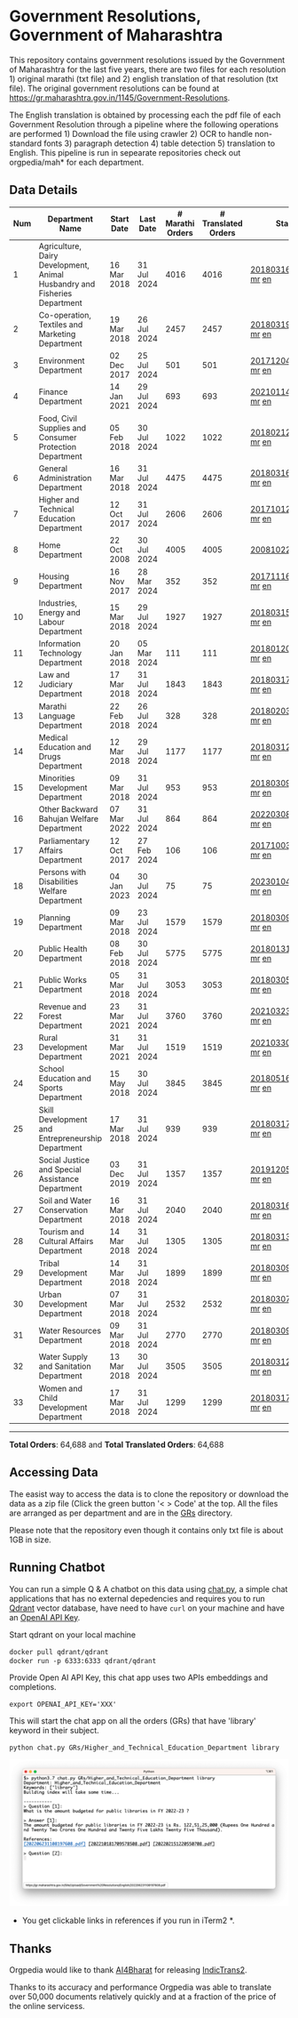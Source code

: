 # Government Resolutions, Government of Maharashtra

This repository contains government resolutions issued by the Government of Maharashtra for the last five years, there are two files for each resolution 1) original marathi (txt file) and 2) english translation of that resolution (txt file). The original government resolutions can be found at https://gr.maharashtra.gov.in/1145/Government-Resolutions.

The English translation is obtained by processing each the pdf file of each Government Resolution through a pipeline where the following operations are performed 1) Download the file using crawler 2) OCR to handle non-standard fonts 3) paragraph detection 4) table  detection 5) translation to English. This pipeline is run in sepearate repositories check out orgpedia/mah* for each department.


## Data Details

| Num | Department Name | Start Date | Last Date | # Marathi Orders | # Translated Orders | Starting Order | Last Order |
| --- | --------------- | ---------- | --------- | ---------------- | ------------------- | -------------- | ---------- |
| 1 | Agriculture, Dairy Development, Animal Husbandry and Fisheries Department | 16 Mar 2018 | 31 Jul 2024 | 4016 | 4016 | [201803161624182101.pdf](https://gr.maharashtra.gov.in/Site/Upload/Government%20Resolutions/English/201803161624182101.pdf) [mr](GRs/Agriculture,_Dairy_Development,_Animal_Husbandry_and_Fisheries_Department/201803161624182101.pdf.mr.txt) [en](GRs/Agriculture,_Dairy_Development,_Animal_Husbandry_and_Fisheries_Department/201803161624182101.pdf.en.txt) | [202407311500146301.pdf](https://gr.maharashtra.gov.in/Site/Upload/Government%20Resolutions/English/202407311500146301.pdf) [mr](GRs/Agriculture,_Dairy_Development,_Animal_Husbandry_and_Fisheries_Department/202407311500146301.pdf.mr.txt) [en](GRs/Agriculture,_Dairy_Development,_Animal_Husbandry_and_Fisheries_Department/202407311500146301.pdf.en.txt) |
| 2 | Co-operation, Textiles and Marketing Department | 19 Mar 2018 | 26 Jul 2024 | 2457 | 2457 | [201803191257576702.pdf](https://gr.maharashtra.gov.in/Site/Upload/Government%20Resolutions/English/201803191257576702.pdf) [mr](GRs/Co-operation,_Textiles_and_Marketing_Department/201803191257576702.pdf.mr.txt) [en](GRs/Co-operation,_Textiles_and_Marketing_Department/201803191257576702.pdf.en.txt) | [202407261445275402.pdf](https://gr.maharashtra.gov.in/Site/Upload/Government%20Resolutions/English/202407261445275402.pdf) [mr](GRs/Co-operation,_Textiles_and_Marketing_Department/202407261445275402.pdf.mr.txt) [en](GRs/Co-operation,_Textiles_and_Marketing_Department/202407261445275402.pdf.en.txt) |
| 3 | Environment Department | 02 Dec 2017 | 25 Jul 2024 | 501 | 501 | [201712041147216904.pdf](https://gr.maharashtra.gov.in/Site/Upload/Government%20Resolutions/English/201712041147216904.pdf) [mr](GRs/Environment_Department/201712041147216904.pdf.mr.txt) [en](GRs/Environment_Department/201712041147216904.pdf.en.txt) | [202407251203498304.pdf](https://gr.maharashtra.gov.in/Site/Upload/Government%20Resolutions/English/202407251203498304.pdf) [mr](GRs/Environment_Department/202407251203498304.pdf.mr.txt) [en](GRs/Environment_Department/202407251203498304.pdf.en.txt) |
| 4 | Finance Department | 14 Jan 2021 | 29 Jul 2024 | 693 | 693 | [202101141237329905.pdf](https://gr.maharashtra.gov.in/Site/Upload/Government%20Resolutions/English/202101141237329905.pdf) [mr](GRs/Finance_Department/202101141237329905.pdf.mr.txt) [en](GRs/Finance_Department/202101141237329905.pdf.en.txt) | [202407291614474405.pdf](https://gr.maharashtra.gov.in/Site/Upload/Government%20Resolutions/English/202407291614474405.pdf) [mr](GRs/Finance_Department/202407291614474405.pdf.mr.txt) [en](GRs/Finance_Department/202407291614474405.pdf.en.txt) |
| 5 | Food, Civil Supplies and Consumer Protection Department | 05 Feb 2018 | 30 Jul 2024 | 1022 | 1022 | [201802121244545806.pdf](https://gr.maharashtra.gov.in/Site/Upload/Government%20Resolutions/English/201802121244545806.pdf) [mr](GRs/Food,_Civil_Supplies_and_Consumer_Protection_Department/201802121244545806.pdf.mr.txt) [en](GRs/Food,_Civil_Supplies_and_Consumer_Protection_Department/201802121244545806.pdf.en.txt) | [202407301150453906.pdf](https://gr.maharashtra.gov.in/Site/Upload/Government%20Resolutions/English/202407301150453906.pdf) [mr](GRs/Food,_Civil_Supplies_and_Consumer_Protection_Department/202407301150453906.pdf.mr.txt) [en](GRs/Food,_Civil_Supplies_and_Consumer_Protection_Department/202407301150453906.pdf.en.txt) |
| 6 | General Administration Department | 16 Mar 2018 | 31 Jul 2024 | 4475 | 4475 | [201803161224022707.pdf](https://gr.maharashtra.gov.in/Site/Upload/Government%20Resolutions/English/201803161224022707.pdf) [mr](GRs/General_Administration_Department/201803161224022707.pdf.mr.txt) [en](GRs/General_Administration_Department/201803161224022707.pdf.en.txt) | [202407311239344707.pdf](https://gr.maharashtra.gov.in/Site/Upload/Government%20Resolutions/English/202407311239344707.pdf) [mr](GRs/General_Administration_Department/202407311239344707.pdf.mr.txt) [en](GRs/General_Administration_Department/202407311239344707.pdf.en.txt) |
| 7 | Higher and Technical Education Department | 12 Oct 2017 | 31 Jul 2024 | 2606 | 2606 | [201710121514029708.pdf](https://gr.maharashtra.gov.in/Site/Upload/Government%20Resolutions/English/201710121514029708.pdf) [mr](GRs/Higher_and_Technical_Education_Department/201710121514029708.pdf.mr.txt) [en](GRs/Higher_and_Technical_Education_Department/201710121514029708.pdf.en.txt) | [202407311656260208.pdf](https://gr.maharashtra.gov.in/Site/Upload/Government%20Resolutions/English/202407311656260208.pdf) [mr](GRs/Higher_and_Technical_Education_Department/202407311656260208.pdf.mr.txt) [en](GRs/Higher_and_Technical_Education_Department/202407311656260208.pdf.en.txt) |
| 8 | Home Department | 22 Oct 2008 | 30 Jul 2024 | 4005 | 4005 | [20081022.pdf](https://gr.maharashtra.gov.in/Site/Upload/Government%20Resolutions/English/20081022.pdf) [mr](GRs/Home_Department/20081022.pdf.mr.txt) [en](GRs/Home_Department/20081022.pdf.en.txt) | [202407311540486929.pdf](https://gr.maharashtra.gov.in/Site/Upload/Government%20Resolutions/English/202407311540486929.pdf) [mr](GRs/Home_Department/202407311540486929.pdf.mr.txt) [en](GRs/Home_Department/202407311540486929.pdf.en.txt) |
| 9 | Housing Department | 16 Nov 2017 | 28 Mar 2024 | 352 | 352 | [201711161447076609.pdf](https://gr.maharashtra.gov.in/Site/Upload/Government%20Resolutions/English/201711161447076609.pdf) [mr](GRs/Housing_Department/201711161447076609.pdf.mr.txt) [en](GRs/Housing_Department/201711161447076609.pdf.en.txt) | [202403281255554909.pdf](https://gr.maharashtra.gov.in/Site/Upload/Government%20Resolutions/English/202403281255554909.pdf) [mr](GRs/Housing_Department/202403281255554909.pdf.mr.txt) [en](GRs/Housing_Department/202403281255554909.pdf.en.txt) |
| 10 | Industries, Energy and Labour Department | 15 Mar 2018 | 29 Jul 2024 | 1927 | 1927 | [201803151204055010.pdf](https://gr.maharashtra.gov.in/Site/Upload/Government%20Resolutions/English/201803151204055010.pdf) [mr](GRs/Industries,_Energy_and_Labour_Department/201803151204055010.pdf.mr.txt) [en](GRs/Industries,_Energy_and_Labour_Department/201803151204055010.pdf.en.txt) | [202407291521444410.pdf](https://gr.maharashtra.gov.in/Site/Upload/Government%20Resolutions/English/202407291521444410.pdf) [mr](GRs/Industries,_Energy_and_Labour_Department/202407291521444410.pdf.mr.txt) [en](GRs/Industries,_Energy_and_Labour_Department/202407291521444410.pdf.en.txt) |
| 11 | Information Technology Department | 20 Jan 2018 | 05 Mar 2024 | 111 | 111 | [201801201843024511.pdf](https://gr.maharashtra.gov.in/Site/Upload/Government%20Resolutions/English/201801201843024511.pdf) [mr](GRs/Information_Technology_Department/201801201843024511.pdf.mr.txt) [en](GRs/Information_Technology_Department/201801201843024511.pdf.en.txt) | [202403051249430211.pdf](https://gr.maharashtra.gov.in/Site/Upload/Government%20Resolutions/English/202403051249430211.pdf) [mr](GRs/Information_Technology_Department/202403051249430211.pdf.mr.txt) [en](GRs/Information_Technology_Department/202403051249430211.pdf.en.txt) |
| 12 | Law and Judiciary Department | 17 Mar 2018 | 31 Jul 2024 | 1843 | 1843 | [201803171129290212.pdf](https://gr.maharashtra.gov.in/Site/Upload/Government%20Resolutions/English/201803171129290212.pdf) [mr](GRs/Law_and_Judiciary_Department/201803171129290212.pdf.mr.txt) [en](GRs/Law_and_Judiciary_Department/201803171129290212.pdf.en.txt) | [202407311209316112.pdf](https://gr.maharashtra.gov.in/Site/Upload/Government%20Resolutions/English/202407311209316112.pdf) [mr](GRs/Law_and_Judiciary_Department/202407311209316112.pdf.mr.txt) [en](GRs/Law_and_Judiciary_Department/202407311209316112.pdf.en.txt) |
| 13 | Marathi Language Department | 22 Feb 2018 | 26 Jul 2024 | 328 | 328 | [201802031549154233.pdf](https://gr.maharashtra.gov.in/Site/Upload/Government%20Resolutions/English/201802031549154233.pdf) [mr](GRs/Marathi_Language_Department/201802031549154233.pdf.mr.txt) [en](GRs/Marathi_Language_Department/201802031549154233.pdf.en.txt) | [202407261116385733.pdf](https://gr.maharashtra.gov.in/Site/Upload/Government%20Resolutions/English/202407261116385733.pdf) [mr](GRs/Marathi_Language_Department/202407261116385733.pdf.mr.txt) [en](GRs/Marathi_Language_Department/202407261116385733.pdf.en.txt) |
| 14 | Medical Education and Drugs Department | 12 Mar 2018 | 29 Jul 2024 | 1177 | 1177 | [201803121137094813.pdf](https://gr.maharashtra.gov.in/Site/Upload/Government%20Resolutions/English/201803121137094813.pdf) [mr](GRs/Medical_Education_and_Drugs_Department/201803121137094813.pdf.mr.txt) [en](GRs/Medical_Education_and_Drugs_Department/201803121137094813.pdf.en.txt) | [202407291737024413.pdf](https://gr.maharashtra.gov.in/Site/Upload/Government%20Resolutions/English/202407291737024413.pdf) [mr](GRs/Medical_Education_and_Drugs_Department/202407291737024413.pdf.mr.txt) [en](GRs/Medical_Education_and_Drugs_Department/202407291737024413.pdf.en.txt) |
| 15 | Minorities Development Department | 09 Mar 2018 | 31 Jul 2024 | 953 | 953 | [201803091218355314.pdf](https://gr.maharashtra.gov.in/Site/Upload/Government%20Resolutions/English/201803091218355314.pdf) [mr](GRs/Minorities_Development_Department/201803091218355314.pdf.mr.txt) [en](GRs/Minorities_Development_Department/201803091218355314.pdf.en.txt) | [202407311123155414.pdf](https://gr.maharashtra.gov.in/Site/Upload/Government%20Resolutions/English/202407311123155414.pdf) [mr](GRs/Minorities_Development_Department/202407311123155414.pdf.mr.txt) [en](GRs/Minorities_Development_Department/202407311123155414.pdf.en.txt) |
| 16 | Other Backward Bahujan Welfare Department | 07 Mar 2022 | 31 Jul 2024 | 864 | 864 | [202203081752439334.pdf](https://gr.maharashtra.gov.in/Site/Upload/Government%20Resolutions/English/202203081752439334.pdf) [mr](GRs/Other_Backward_Bahujan_Welfare_Department/202203081752439334.pdf.mr.txt) [en](GRs/Other_Backward_Bahujan_Welfare_Department/202203081752439334.pdf.en.txt) | [202407311700218034.pdf](https://gr.maharashtra.gov.in/Site/Upload/Government%20Resolutions/English/202407311700218034.pdf) [mr](GRs/Other_Backward_Bahujan_Welfare_Department/202407311700218034.pdf.mr.txt) [en](GRs/Other_Backward_Bahujan_Welfare_Department/202407311700218034.pdf.en.txt) |
| 17 | Parliamentary Affairs Department | 12 Oct 2017 | 27 Feb 2024 | 106 | 106 | [201710031642378615.pdf](https://gr.maharashtra.gov.in/Site/Upload/Government%20Resolutions/English/201710031642378615.pdf) [mr](GRs/Parliamentary_Affairs_Department/201710031642378615.pdf.mr.txt) [en](GRs/Parliamentary_Affairs_Department/201710031642378615.pdf.en.txt) | [202402271500283915.pdf](https://gr.maharashtra.gov.in/Site/Upload/Government%20Resolutions/English/202402271500283915.pdf) [mr](GRs/Parliamentary_Affairs_Department/202402271500283915.pdf.mr.txt) [en](GRs/Parliamentary_Affairs_Department/202402271500283915.pdf.en.txt) |
| 18 | Persons with Disabilities Welfare Department | 04 Jan 2023 | 30 Jul 2024 | 75 | 75 | [202301041906309635.pdf](https://gr.maharashtra.gov.in/Site/Upload/Government%20Resolutions/English/202301041906309635.pdf) [mr](GRs/Persons_with_Disabilities_Welfare_Department/202301041906309635.pdf.mr.txt) [en](GRs/Persons_with_Disabilities_Welfare_Department/202301041906309635.pdf.en.txt) | [202407311126523435.pdf](https://gr.maharashtra.gov.in/Site/Upload/Government%20Resolutions/English/202407311126523435.pdf) [mr](GRs/Persons_with_Disabilities_Welfare_Department/202407311126523435.pdf.mr.txt) [en](GRs/Persons_with_Disabilities_Welfare_Department/202407311126523435.pdf.en.txt) |
| 19 | Planning Department | 09 Mar 2018 | 23 Jul 2024 | 1579 | 1579 | [201803091441032716.pdf](https://gr.maharashtra.gov.in/Site/Upload/Government%20Resolutions/English/201803091441032716.pdf) [mr](GRs/Planning_Department/201803091441032716.pdf.mr.txt) [en](GRs/Planning_Department/201803091441032716.pdf.en.txt) | [202407231512267116.pdf](https://gr.maharashtra.gov.in/Site/Upload/Government%20Resolutions/English/202407231512267116.pdf) [mr](GRs/Planning_Department/202407231512267116.pdf.mr.txt) [en](GRs/Planning_Department/202407231512267116.pdf.en.txt) |
| 20 | Public Health Department | 08 Feb 2018 | 30 Jul 2024 | 5775 | 5775 | [201801311722275417.pdf](https://gr.maharashtra.gov.in/Site/Upload/Government%20Resolutions/English/201801311722275417.pdf) [mr](GRs/Public_Health_Department/201801311722275417.pdf.mr.txt) [en](GRs/Public_Health_Department/201801311722275417.pdf.en.txt) | [202407301545401817.pdf](https://gr.maharashtra.gov.in/Site/Upload/Government%20Resolutions/English/202407301545401817.pdf) [mr](GRs/Public_Health_Department/202407301545401817.pdf.mr.txt) [en](GRs/Public_Health_Department/202407301545401817.pdf.en.txt) |
| 21 | Public Works Department | 05 Mar 2018 | 31 Jul 2024 | 3053 | 3053 | [201803051515468118.pdf](https://gr.maharashtra.gov.in/Site/Upload/Government%20Resolutions/English/201803051515468118.pdf) [mr](GRs/Public_Works_Department/201803051515468118.pdf.mr.txt) [en](GRs/Public_Works_Department/201803051515468118.pdf.en.txt) | [202407311844143418.pdf](https://gr.maharashtra.gov.in/Site/Upload/Government%20Resolutions/English/202407311844143418.pdf) [mr](GRs/Public_Works_Department/202407311844143418.pdf.mr.txt) [en](GRs/Public_Works_Department/202407311844143418.pdf.en.txt) |
| 22 | Revenue and Forest Department | 23 Mar 2021 | 31 Jul 2024 | 3760 | 3760 | [202103231328393119.pdf](https://gr.maharashtra.gov.in/Site/Upload/Government%20Resolutions/English/202103231328393119.pdf) [mr](GRs/Revenue_and_Forest_Department/202103231328393119.pdf.mr.txt) [en](GRs/Revenue_and_Forest_Department/202103231328393119.pdf.en.txt) | [202407312009513219.pdf](https://gr.maharashtra.gov.in/Site/Upload/Government%20Resolutions/English/202407312009513219.pdf) [mr](GRs/Revenue_and_Forest_Department/202407312009513219.pdf.mr.txt) [en](GRs/Revenue_and_Forest_Department/202407312009513219.pdf.en.txt) |
| 23 | Rural Development Department | 31 Mar 2021 | 31 Jul 2024 | 1519 | 1519 | [202103301021181120.pdf](https://gr.maharashtra.gov.in/Site/Upload/Government%20Resolutions/English/202103301021181120.pdf) [mr](GRs/Rural_Development_Department/202103301021181120.pdf.mr.txt) [en](GRs/Rural_Development_Department/202103301021181120.pdf.en.txt) | [202407311615447020.pdf](https://gr.maharashtra.gov.in/Site/Upload/Government%20Resolutions/English/202407311615447020.pdf) [mr](GRs/Rural_Development_Department/202407311615447020.pdf.mr.txt) [en](GRs/Rural_Development_Department/202407311615447020.pdf.en.txt) |
| 24 | School Education and Sports Department | 15 May 2018 | 30 Jul 2024 | 3845 | 3845 | [201805161114241221.pdf](https://gr.maharashtra.gov.in/Site/Upload/Government%20Resolutions/English/201805161114241221.pdf) [mr](GRs/School_Education_and_Sports_Department/201805161114241221.pdf.mr.txt) [en](GRs/School_Education_and_Sports_Department/201805161114241221.pdf.en.txt) | [202407301653063821.pdf](https://gr.maharashtra.gov.in/Site/Upload/Government%20Resolutions/English/202407301653063821.pdf) [mr](GRs/School_Education_and_Sports_Department/202407301653063821.pdf.mr.txt) [en](GRs/School_Education_and_Sports_Department/202407301653063821.pdf.en.txt) |
| 25 | Skill Development and Entrepreneurship Department | 17 Mar 2018 | 31 Jul 2024 | 939 | 939 | [201803171322099003.pdf](https://gr.maharashtra.gov.in/Site/Upload/Government%20Resolutions/English/201803171322099003.pdf) [mr](GRs/Skill_Development_and_Entrepreneurship_Department/201803171322099003.pdf.mr.txt) [en](GRs/Skill_Development_and_Entrepreneurship_Department/201803171322099003.pdf.en.txt) | [202407311520330503.pdf](https://gr.maharashtra.gov.in/Site/Upload/Government%20Resolutions/English/202407311520330503....pdf) [mr](GRs/Skill_Development_and_Entrepreneurship_Department/202407311520330503.pdf.mr.txt) [en](GRs/Skill_Development_and_Entrepreneurship_Department/202407311520330503.pdf.en.txt) |
| 26 | Social Justice and Special Assistance Department | 03 Dec 2019 | 31 Jul 2024 | 1357 | 1357 | [201912051107011622.pdf](https://gr.maharashtra.gov.in/Site/Upload/Government%20Resolutions/English/201912051107011622.pdf) [mr](GRs/Social_Justice_and_Special_Assistance_Department/201912051107011622.pdf.mr.txt) [en](GRs/Social_Justice_and_Special_Assistance_Department/201912051107011622.pdf.en.txt) | [202407311505034722.pdf](https://gr.maharashtra.gov.in/Site/Upload/Government%20Resolutions/English/202407311505034722.pdf) [mr](GRs/Social_Justice_and_Special_Assistance_Department/202407311505034722.pdf.mr.txt) [en](GRs/Social_Justice_and_Special_Assistance_Department/202407311505034722.pdf.en.txt) |
| 27 | Soil and Water Conservation Department | 16 Mar 2018 | 31 Jul 2024 | 2040 | 2040 | [201803161247582426.pdf](https://gr.maharashtra.gov.in/Site/Upload/Government%20Resolutions/English/201803161247582426.pdf) [mr](GRs/Soil_and_Water_Conservation_Department/201803161247582426.pdf.mr.txt) [en](GRs/Soil_and_Water_Conservation_Department/201803161247582426.pdf.en.txt) | [202407311358265026.pdf](https://gr.maharashtra.gov.in/Site/Upload/Government%20Resolutions/English/202407311358265026.pdf) [mr](GRs/Soil_and_Water_Conservation_Department/202407311358265026.pdf.mr.txt) [en](GRs/Soil_and_Water_Conservation_Department/202407311358265026.pdf.en.txt) |
| 28 | Tourism and Cultural Affairs Department | 14 Mar 2018 | 31 Jul 2024 | 1305 | 1305 | [201803131542054523.pdf](https://gr.maharashtra.gov.in/Site/Upload/Government%20Resolutions/English/201803131542054523.pdf) [mr](GRs/Tourism_and_Cultural_Affairs_Department/201803131542054523.pdf.mr.txt) [en](GRs/Tourism_and_Cultural_Affairs_Department/201803131542054523.pdf.en.txt) | [202407311914299723.pdf](https://gr.maharashtra.gov.in/Site/Upload/Government%20Resolutions/English/202407311914299723.pdf) [mr](GRs/Tourism_and_Cultural_Affairs_Department/202407311914299723.pdf.mr.txt) [en](GRs/Tourism_and_Cultural_Affairs_Department/202407311914299723.pdf.en.txt) |
| 29 | Tribal Development Department | 14 Mar 2018 | 31 Jul 2024 | 1899 | 1899 | [201803091105184924.pdf](https://gr.maharashtra.gov.in/Site/Upload/Government%20Resolutions/English/201803091105184924.pdf) [mr](GRs/Tribal_Development_Department/201803091105184924.pdf.mr.txt) [en](GRs/Tribal_Development_Department/201803091105184924.pdf.en.txt) | [202407311849150224.pdf](https://gr.maharashtra.gov.in/Site/Upload/Government%20Resolutions/English/202407311849150224.pdf) [mr](GRs/Tribal_Development_Department/202407311849150224.pdf.mr.txt) [en](GRs/Tribal_Development_Department/202407311849150224.pdf.en.txt) |
| 30 | Urban Development Department | 07 Mar 2018 | 31 Jul 2024 | 2532 | 2532 | [201803071203178325.pdf](https://gr.maharashtra.gov.in/Site/Upload/Government%20Resolutions/English/201803071203178325.pdf) [mr](GRs/Urban_Development_Department/201803071203178325.pdf.mr.txt) [en](GRs/Urban_Development_Department/201803071203178325.pdf.en.txt) | [202407311301332625.pdf](https://gr.maharashtra.gov.in/Site/Upload/Government%20Resolutions/English/202407311301332625.pdf) [mr](GRs/Urban_Development_Department/202407311301332625.pdf.mr.txt) [en](GRs/Urban_Development_Department/202407311301332625.pdf.en.txt) |
| 31 | Water Resources Department | 09 Mar 2018 | 31 Jul 2024 | 2770 | 2770 | [201803091034435527.pdf](https://gr.maharashtra.gov.in/Site/Upload/Government%20Resolutions/English/201803091034435527.pdf) [mr](GRs/Water_Resources_Department/201803091034435527.pdf.mr.txt) [en](GRs/Water_Resources_Department/201803091034435527.pdf.en.txt) | [202407311625541427.pdf](https://gr.maharashtra.gov.in/Site/Upload/Government%20Resolutions/English/202407311625541427.pdf) [mr](GRs/Water_Resources_Department/202407311625541427.pdf.mr.txt) [en](GRs/Water_Resources_Department/202407311625541427.pdf.en.txt) |
| 32 | Water Supply and Sanitation Department | 13 Mar 2018 | 30 Jul 2024 | 3505 | 3505 | [201803121414108428.pdf](https://gr.maharashtra.gov.in/Site/Upload/Government%20Resolutions/English/201803121414108428.pdf) [mr](GRs/Water_Supply_and_Sanitation_Department/201803121414108428.pdf.mr.txt) [en](GRs/Water_Supply_and_Sanitation_Department/201803121414108428.pdf.en.txt) | [202407291912434328.pdf](https://gr.maharashtra.gov.in/Site/Upload/Government%20Resolutions/English/202407291912434328.pdf) [mr](GRs/Water_Supply_and_Sanitation_Department/202407291912434328.pdf.mr.txt) [en](GRs/Water_Supply_and_Sanitation_Department/202407291912434328.pdf.en.txt) |
| 33 | Women and Child Development Department | 17 Mar 2018 | 31 Jul 2024 | 1299 | 1299 | [201803171539444330.pdf](https://gr.maharashtra.gov.in/Site/Upload/Government%20Resolutions/English/201803171539444330.pdf) [mr](GRs/Women_and_Child_Development_Department/201803171539444330.pdf.mr.txt) [en](GRs/Women_and_Child_Development_Department/201803171539444330.pdf.en.txt) | [202407311619234330.pdf](https://gr.maharashtra.gov.in/Site/Upload/Government%20Resolutions/English/202407311619234330.pdf) [mr](GRs/Women_and_Child_Development_Department/202407311619234330.pdf.mr.txt) [en](GRs/Women_and_Child_Development_Department/202407311619234330.pdf.en.txt) |
----------------------------------------------------------------------------------------------------

**Total Orders**: 64,688 and **Total Translated Orders**: 64,688
## Accessing Data

The easist way to access the data is to clone the repository or download the data as a zip file (Click the green button '< > Code' at the top. All the files are arranged as per department and are in the [GRs](GRs) directory.

Please note that the repository even though it contains only txt file is about 1GB in size.

## Running Chatbot

You can run a simple Q & A chatbot on this data using [chat.py](chat.py), a simple chat applications that has no external depedencies and requires you to run [Qdrant](https://qdrant.tech/) vector database, have need to have `curl` on your machine and have an [OpenAI API Key](https://help.openai.com/en/articles/4936850-where-do-i-find-my-secret-api-key).

Start qdrant on your local machine
```shell
docker pull qdrant/qdrant
docker run -p 6333:6333 qdrant/qdrant
```

Provide Open AI API Key, this chat app uses two APIs embeddings and completions.
```shell
export OPENAI_API_KEY='XXX'
```

This will start the chat app on all the orders (GRs) that have 'library' keyword in their subject.

```shell
python chat.py GRs/Higher_and_Technical_Education_Department library
```

![screenshot of running chat.py](screenshot.png)

* You get clickable links in references if you run in iTerm2 *.

## Thanks

Orgpedia would like to thank [AI4Bharat](https://ai4bharat.iitm.ac.in/) for releasing [IndicTrans2](https://github.com/AI4Bharat/IndicTrans2).

Thanks to its accuracy and performance Orgpedia was able to translate over 50,000 documents relatively quickly and at a fraction of the price of the online servicess.











